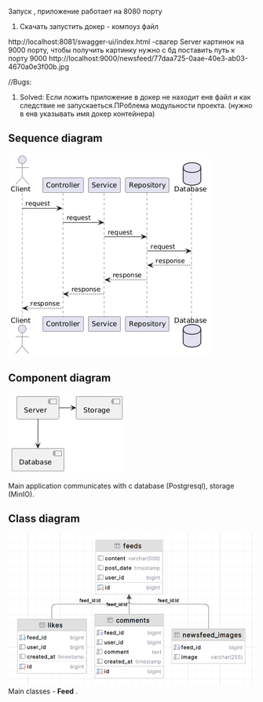 Запуск , приложение работает на 8080 порту
1. Скачать запустить докер - компоуз файл

http://localhost:8081/swagger-ui/index.html -свагер
Server картинок на 9000 порту, чтобы получить картинку нужно с бд поставить путь к порту 9000 http://localhost:9000/newsfeed/77daa725-0aae-40e3-ab03-4670a0e3f00b.jpg

//Bugs:
1. Solved: Если ложить приложение в докер не находит енв файл и как следствие не запускаеться.ПРоблема модульности проекта. (нужно в енв указывать имя докер контейнера)
## Sequence diagram

![Sequence diagram](docs/sequence-diagram.png)


## Component diagram

![Component diagram](docs/component-diagram.png)

Main application communicates with c database (Postgresql), storage (MinIO).

## Class diagram

![Class diagram](docs/class-diagram.png)
Main classes - **Feed** .